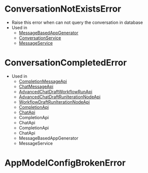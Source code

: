 # ConversationNotExistsError
- Raise this error when can not query the conversation in database
- Used in
    - [MessageBasedAppGenerator]("../../../api/5_core/app.md#MessageBasedAppGenerator")
    - [ConversationService]("../../../api/9_services/services_unsorted.md#ConversationService")
    - [MessageService]("../../../api/9_services/services_unsorted.md#MessageService")

# ConversationCompletedError
- Used in
    - [CompletionMessageApi]("../../../api_reference/markdown_based_api_docs/console/completion.md#CompletionMessageApi")
    - [ChatMessageApi]("../../../api_reference/markdown_based_api_docs/console/completion.md#ChatMessageApi")
    - [AdvancedChatDraftWorkflowRunApi]("../../../api_reference/markdown_based_api_docs/console/workflow.md#AdvancedChatDraftWorkflowRunApi")
    - [AdvancedChatDraftRunIterationNodeApi]("../../../api_reference/markdown_based_api_docs/console/workflow.md#AdvancedChatDraftRunIterationNodeApi")
    - [WorkflowDraftRunIterationNodeApi]("../../../api_reference/markdown_based_api_docs/console/workflow.md#WorkflowDraftRunIterationNodeApi")
    - [CompletionApi]("../../../api_reference/markdown_based_api_docs/console/completion.md#CompletionApi")
    - [ChatApi]("../../../api_reference/markdown_based_api_docs/console/completion.md#ChatApi")
    - CompletionApi
    - ChatApi
    - CompletionApi
    - ChatApi
    - MessageBasedAppGenerator
    - MessageService

# AppModelConfigBrokenError